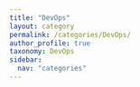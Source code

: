 ```yaml
---
title: "DevOps"
layout: category
permalink: /categories/DevOps/
author_profile: true
taxonomy: DevOps
sidebar:
  nav: "categories"
---
```

